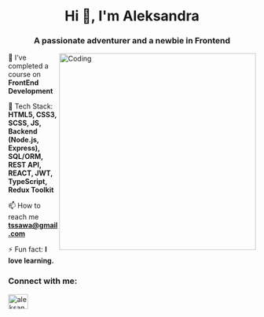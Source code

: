 <h1 align="center">Hi 👋, I'm Aleksandra</h1>
<h3 align="center">A passionate adventurer and a newbie in Frontend</h3>
<img align="right" alt="Coding" width="400" src="https://c.tenor.com/PP9v7VIs6R4AAAAd/scaler-create-impact.gif")
     

 🔭 I've completed a course on **FrontEnd Development**

 🌱 Tech Stack: **HTML5, CSS3, SCSS, JS, Backend (Node.js, Express), SQL/ORM, REST API, REACT, JWT, TypeScript, Redux Toolkit**

 📫 How to reach me **tssawa@gmail.com**

 ⚡ Fun fact: **I love learning.**

<h3 align="left">Connect with me:</h3>
<p align="left">
<a href="https://linkedin.com/in/aleksandra-sammer-565b6223a" target="blank"><img align="center" src="https://raw.githubusercontent.com/rahuldkjain/github-profile-readme-generator/master/src/images/icons/Social/linked-in-alt.svg" alt="aleksandra-sammer-565b6223a" height="30" width="40" /></a>
</p>

